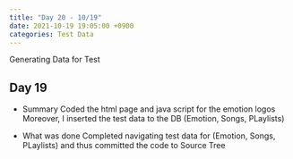```yaml
---
title: "Day 20 - 10/19"
date: 2021-10-19 19:05:00 +0900
categories: Test Data
---
```

Generating Data for Test
## **Day 19**

- Summary
Coded the html page and java script for the emotion logos
Moreover, I inserted the test data to the DB (Emotion, Songs, PLaylists)

- What was done
Completed navigating test data for (Emotion, Songs, PLaylists) and thus committed the code to Source Tree
